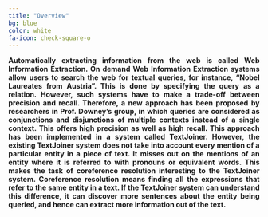```yaml
---
title: "Overview"
bg: blue
color: white
fa-icon: check-square-o
---
```

<p align="justify">
<strong>Automatically extracting information from the web is called Web Information Extraction. On demand Web Information Extraction systems allow users to search the web for textual queries, for instance, “Nobel Laureates from Austria”. This is done by specifying the query as a relation. However, such systems have to make a trade-off between precision and recall. Therefore, a new approach has been proposed by researchers in Prof. Downey’s group, in which queries are considered as conjunctions and disjunctions of multiple contexts instead of a single context. This offers high precision as well as high recall. This approach has been implemented in a system called TextJoiner. 
</strong>
<strong>
However, the existing TextJoiner system does not take into account every mention of a particular entity in a piece of text. It misses out on the mentions of an entity where it is referred to with pronouns or equivalent words. This makes the task of coreference resolution interesting to the TextJoiner system. Coreference resolution means finding all the expressions that refer to the same entity in a text. If the TextJoiner system can understand this difference, it can discover more sentences about the entity being queried, and hence can extract more information out of the text.
</strong>
</p>

